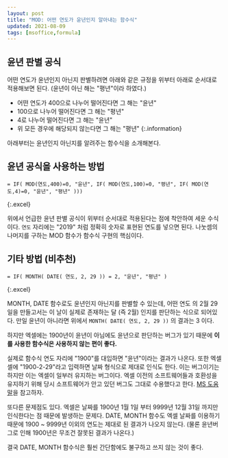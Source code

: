 ```yaml
---
layout: post
title: "MOD: 어떤 연도가 윤년인지 알아내는 함수식"
updated: 2021-08-09
tags: [msoffice,formula]
---
```


## 윤년 판별 공식

어떤 연도가 윤년인지 아닌지 판별하려면 아래와 같은 규정을 위부터 아래로 순서대로 적용해보면 된다. (윤년이 아닌 해는 "평년"이라 하였다.) 

- 어떤 연도가 400으로 나누어 떨어진다면 그 해는 "윤년"
- 100으로 나누어 떨어진다면 그 해는 "평년"
- 4로 나누어 떨어진다면 그 해는 "윤년"
- 위 모든 경우에 해당되지 않는다면 그 해는 "평년"
{:.information}

아래부터는 윤년인지 아닌지를 알려주는 함수식을 소개해본다.

## 윤년 공식을 사용하는 방법

```excel
= IF( MOD(연도,400)=0, "윤년", IF( MOD(연도,100)=0, "평년", IF( MOD(연도,4)=0, "윤년", "평년" )))
```
{:.excel}

위에서 언급한 윤년 판별 공식이 위부터 순서대로 적용된다는 점에 착안하여 세운 수식이다. `연도` 자리에는 "2019" 처럼 정확히 숫자로 표현된 연도를 넣으면 된다. 나눗셈의 나머지를 구하는 MOD 함수가 함수식 구현의 핵심이다.

## 기타 방법 (비추천)

```excel
= IF( MONTH( DATE( 연도, 2, 29 )) = 2, "윤년", "평년" )
```
{:.excel}

MONTH, DATE 함수로도 윤년인지 아닌지를 판별할 수 있는데, 어떤 연도 의 2월 29일을 만들고서는 이 날이 실제로 존재하는 달 (즉 2월) 인지를 판단하는 식으로 되어있다. 만일 윤년이 아니라면 위에서 `MONTH( DATE( 연도, 2, 29 ))` 의 결과는 3 이다.

하지만 엑셀에는 1900년이 윤년이 아님에도 윤년으로 판단하는 버그가 있기 때문에 **이를 사용한 함수식은 사용하지 않는 편이 좋다.**

실제로 함수식 연도 자리에 "1900"를 대입하면 "윤년"이라는 결과가 나온다. 또한 엑셀 셀에 "1900-2-29"라고 입력하면 날짜 형식으로 제대로 인식도 한다. 이는 버그이기는 하지만 이는 엑셀이 일부러 유지하는 버그이다. 엑셀 이전의 소프트웨어들과 호환성을 유지하기 위해 당시 소프트웨어가 안고 있던 버그도 그대로 수용했다고 한다. [MS 도움말](https://docs.microsoft.com/ko-KR/office/troubleshoot/excel/wrongly-assumes-1900-is-leap-year)을 참고하자.

또다른 문제점도 있다. 엑셀은 날짜를 1900년 1월 1일 부터 9999년 12월 31일 까지만 인식한다는 점 때문에 발생하는 문제다. DATE, MONTH 함수도 엑셀 날짜를 이용하기 때문에 1900 ~ 9999년 이외의 연도는 제대로 된 결과가 나오지 않는다. (물론 윤년버그로 인해 1900년은 무조건 잘못된 결과가 나온다.)

결국 DATE, MONTH 함수식은 훨씬 간단함에도 불구하고 쓰지 않는 것이 좋다.
